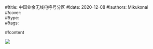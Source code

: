 #!title:    中国业余无线电呼号分区
#!date:     2020-12-08
#!authors:  Mikukonai
#!cover:    
#!type:     
#!tags:     

#!content

![ ](http://www.crac.org.cn/wp-content/uploads/2011/07/2011-0802-%E4%B8%AD%E5%9B%BD%E4%B8%9A%E4%BD%99%E5%88%86%E5%8C%BA%E5%9C%B0%E5%9B%BE%E8%8B%B1%E6%96%871800x1344-1024x764.jpg)
